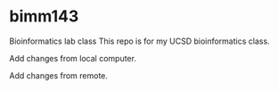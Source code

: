 # bimm143
Bioinformatics lab class
This repo is for my UCSD bioinformatics class. 

Add changes from local computer.

Add changes from remote.
